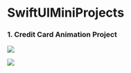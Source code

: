 # SwiftUIMiniProjects

### 1. Credit Card Animation Project
![](https://media.giphy.com/media/VCsedGTyJvE5UmBCwB/giphy.gif)


![](https://https://github.com/buraktuncdev/SwiftUIMiniProjects/master/profilepageswiftui.PNG?raw=true)
